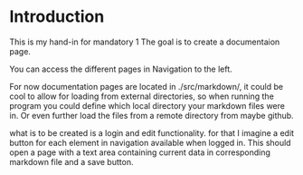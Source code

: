 # Introduction

This is my hand-in for mandatory 1
The goal is to create a documentaion page.

You can access the different pages in Navigation to the left.

For now documentation pages are located in ./src/markdown/, it could be cool to allow for loading from external directories, so when running the program you could define which local directory your markdown files were in. Or even further load the files from a remote directory from maybe github.

what is to be created is a login and edit functionality.
for that I imagine a edit button for each element in navigation available when logged in.
This should open a page with a text area containing current data in corresponding markdown file and a save button.
